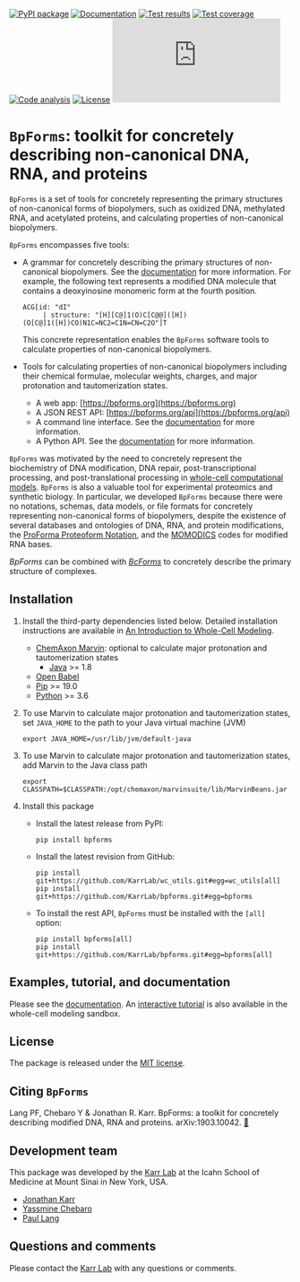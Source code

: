 [![PyPI package](https://img.shields.io/pypi/v/bpforms.svg)](https://pypi.python.org/pypi/bpforms)
[![Documentation](https://readthedocs.org/projects/bpforms/badge/?version=latest)](https://docs.karrlab.org/bpforms)
[![Test results](https://circleci.com/gh/KarrLab/bpforms.svg?style=shield)](https://circleci.com/gh/KarrLab/bpforms)
[![Test coverage](https://coveralls.io/repos/github/KarrLab/bpforms/badge.svg)](https://coveralls.io/github/KarrLab/bpforms)
[![Code analysis](https://api.codeclimate.com/v1/badges/e35081f676dfbb5ac46f/maintainability)](https://codeclimate.com/github/KarrLab/bpforms)
[![License](https://img.shields.io/github/license/KarrLab/bpforms.svg)](LICENSE)
![Analytics](https://ga-beacon.appspot.com/UA-86759801-1/bpforms/README.md?pixel)

# `BpForms`: toolkit for concretely describing non-canonical DNA, RNA, and proteins

`BpForms` is a set of tools for concretely representing the primary structures of non-canonical forms of biopolymers, such as oxidized DNA, methylated RNA, and acetylated proteins, and calculating properties of non-canonical biopolymers.

`BpForms` encompasses five tools:

* A grammar for concretely describing the primary structures of non-canonical biopolymers. See the [documentation](https://docs.karrlab.org/bpforms/) for more information. For example, the following text represents a modified DNA molecule that contains a deoxyinosine monomeric form at the fourth position.
  ```
  ACG[id: "dI"
       | structure: "[H][C@]1(O)C[C@@]([H])(O[C@]1([H])CO)N1C=NC2=C1N=CN=C2O"]T
  ```

  This concrete representation enables the `BpForms` software tools to calculate properties of non-canonical biopolymers.

* Tools for calculating properties of non-canonical biopolymers including their chemical formulae, molecular weights, charges, and major protonation and tautomerization states.
  * A web app: [https://bpforms.org](https://bpforms.org)
  * A JSON REST API: [https://bpforms.org/api](https://bpforms.org/api)
  * A command line interface. See the [documentation](https://docs.karrlab.org/bpforms/master/0.0.1/cli.html) for more information.
  * A Python API. See the [documentation](https://docs.karrlab.org/bpforms/master/0.0.1/python_api.html) for more information.

`BpForms` was motivated by the need to concretely represent the biochemistry of DNA modification, DNA repair, post-transcriptional processing, and post-translational processing in [whole-cell computational models](https://www.wholecell.org). `BpForms` is also a valuable tool for experimental proteomics and synthetic biology. In particular, we developed `BpForms` because there were no notations, schemas, data models, or file formats for concretely representing non-canonical forms of biopolymers, despite the existence of several databases and ontologies of DNA, RNA, and protein modifications, the [ProForma Proteoform Notation](https://www.topdownproteomics.org/resources/proforma/), and the [MOMODICS](http://modomics.genesilico.pl/) codes for modified RNA bases.

*BpForms* can be combined with [*BcForms*](https://www.bcforms.org) to concretely describe the primary structure of complexes.

## Installation
1. Install the third-party dependencies listed below. Detailed installation instructions are available in [An Introduction to Whole-Cell Modeling](http://docs.karrlab.org/intro_to_wc_modeling/master/0.0.1/installation.html).

    * [ChemAxon Marvin](https://chemaxon.com/products/marvin): optional to calculate major protonation and tautomerization states
      * [Java](https://www.java.com) >= 1.8
    * [Open Babel](http://openbabel.org)
    * [Pip](https://pip.pypa.io) >= 19.0
    * [Python](https://www.python.org) >= 3.6

2. To use Marvin to calculate major protonation and tautomerization states, set ``JAVA_HOME`` to the path to your Java virtual machine (JVM)
   ```
   export JAVA_HOME=/usr/lib/jvm/default-java
   ```

3. To use Marvin to calculate major protonation and tautomerization states, add Marvin to the Java class path
   ```
   export CLASSPATH=$CLASSPATH:/opt/chemaxon/marvinsuite/lib/MarvinBeans.jar
   ```

4. Install this package

    * Install the latest release from PyPI:
      ```
      pip install bpforms
      ```

    * Install the latest revision from GitHub:
      ```
      pip install git+https://github.com/KarrLab/wc_utils.git#egg=wc_utils[all]
      pip install git+https://github.com/KarrLab/bpforms.git#egg=bpforms
      ```

    * To install the rest API, `BpForms` must be installed with the `[all]` option:
      ```
      pip install bpforms[all]
      pip install git+https://github.com/KarrLab/bpforms.git#egg=bpforms[all]
      ```

## Examples, tutorial, and documentation
Please see the [documentation](https://docs.karrlab.org/bpforms). An [interactive tutorial](https://sandbox.karrlab.org/notebooks/bpforms/Tutorial.ipynb) is also available in the whole-cell modeling sandbox.

## License
The package is released under the [MIT license](LICENSE).

## Citing `BpForms`
Lang PF, Chebaro Y & Jonathan R. Karr. BpForms: a toolkit for concretely describing modified DNA, RNA and proteins. arXiv:1903.10042. [:link:](https://arxiv.org/abs/1903.10042)

## Development team
This package was developed by the [Karr Lab](https://www.karrlab.org) at the Icahn School of Medicine at Mount Sinai in New York, USA.

* [Jonathan Karr](https://www.karrlab.org)
* [Yassmine Chebaro](https://www.linkedin.com/in/yassmine-chebaro-6bb8a05/)
* [Paul Lang](http://www.dtc.ox.ac.uk/people/17/langp/)

## Questions and comments
Please contact the [Karr Lab](mailto:info@karrlab.org) with any questions or comments.
